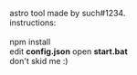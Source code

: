 astro tool made by such#1234.
<br>
instructions:
<br>
<br>
npm install<br>
edit <b>config.json</b>
open <b>start.bat</b>
<br>
don't skid me :)
